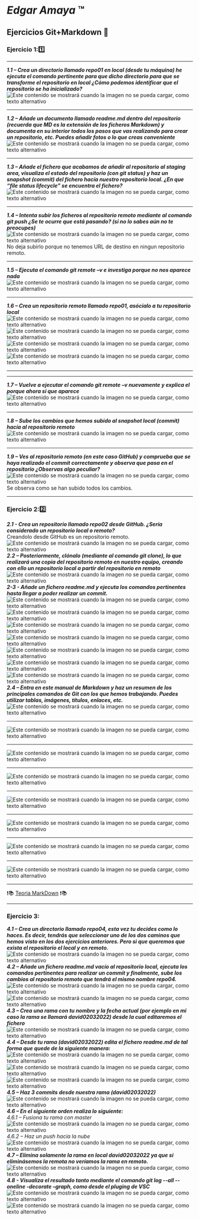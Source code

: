 # *Edgar Amaya*  :tm:
## **Ejercicios Git+Markdown** 🥱
### Ejercicio 1:1️⃣
***
***1.1 – Crea un directorio llamado repo01 en local (desde tu máquina) he ejecuta el comando pertinente para que dicho directorio para que se transforme el repositorio en local ¿Cómo podemos identificar que el repositorio se ha inicializado?***    
![Este contenido se mostrará cuando la imagen no se pueda cargar, como texto alternativo](/img/git%20init.png "Primer Paso")
***
***1.2 – Añade un documento llamado readme.md dentro del repositorio (recuerda que MD es la extensión de los ficheros Markdown) y documenta en su interior todos los pasos que vas realizando para crear un repositorio, etc. Puedes añadir fotos o lo que creas conveniente***  
![Este contenido se mostrará cuando la imagen no se pueda cargar, como texto alternativo](/img/añade%20readme.png)
***
***1.3 – Añade el fichero que acabamos de añadir al repositorio al staging area, visualiza el estado del repositorio (con git status) y haz un snapshot (commit) del fichero hacía nuestro repositorio local. ¿En que “file status lifecycle” se encuentra el fichero?***  
![Este contenido se mostrará cuando la imagen no se pueda cargar, como texto alternativo](/img/git%20status.png "Tercer paso")
***
***1.4 – Intenta subir los ficheros al repositorio remoto mediante al comando git push ¿Se te ocurre que está pasando? (si no lo sabes aún no te preocupes)***  
![Este contenido se mostrará cuando la imagen no se pueda cargar, como texto alternativo](/img/git%20push.png "Cuarto paso")  
No deja subirlo porque no tenemos URL de destino en ningun repositorio remoto.
***
***1.5 – Ejecuta el comando git remote –v e investiga porque no nos aparece nada***  
![Este contenido se mostrará cuando la imagen no se pueda cargar, como texto alternativo](/img/git%20commit%20-v.png "Quinto paso")
***
***1.6 – Crea un repositorio remoto llamado repo01, asócialo a tu repositorio local***  
![Este contenido se mostrará cuando la imagen no se pueda cargar, como texto alternativo](/img/repositorio%20remoto.png "Sexto paso")
![Este contenido se mostrará cuando la imagen no se pueda cargar, como texto alternativo](/img/git%20remote%20add%20origin.png "Sexto paso")  
![Este contenido se mostrará cuando la imagen no se pueda cargar, como texto alternativo](/img/git%20branch.png "Sexto paso")  
![Este contenido se mostrará cuando la imagen no se pueda cargar, como texto alternativo](/img/git%20push%20-u.png "Sexto paso")
***
***
***1.7 – Vuelve a ejecutar el comando git remote –v nuevamente y explica el porque ahora si que aparece***  
![Este contenido se mostrará cuando la imagen no se pueda cargar, como texto alternativo](/img/git%20remote%20-v.png "Septimo paso")
***
***1.8 – Sube los cambios que hemos subido al snapshot local (commit) hacía al repositorio remoto***  
![Este contenido se mostrará cuando la imagen no se pueda cargar, como texto alternativo](/img/git%20push%20final.png "Octavo paso")
***
***1.9 – Ves al repositorio remoto (en este caso GitHub) y comprueba que se haya realizado el commit correctamente y observa que pasa en el repositorio ¿Observas algo peculiar?***  
![Este contenido se mostrará cuando la imagen no se pueda cargar, como texto alternativo](/img/1.9.png "Noveno paso")
Se observa como se han subido todos los cambios.
***
### Ejercicio 2:2️⃣
***2.1 - Crea un repositorio llamado repo02 desde GitHub. ¿Sería considerado un repositorio
local o remoto?***   
Creandolo desde GitHub es un repositorio remoto.  
![Este contenido se mostrará cuando la imagen no se pueda cargar, como texto alternativo]( /img%20ej2/repo02%20github.png "Primer paso")   
 ***2.2 – Posteriormente, clónalo (mediante al comando git clone), lo que realizará una copia del repositorio remoto en nuestro equipo, creando con ello un repositorio local a partir del repositorio en remoto***  
 ![Este contenido se mostrará cuando la imagen no se pueda cargar, como texto alternativo]( /img%20ej2/git%20clone.png "Segundo paso")   
 ***2-3 - Añade un fichero readme.md y ejecuta los comandos pertinentes hasta llegar a poder
realizar un commit.***   
![Este contenido se mostrará cuando la imagen no se pueda cargar, como texto alternativo](/img%20ej2/creacion%20readme.png "Segundo paso")   
![Este contenido se mostrará cuando la imagen no se pueda cargar, como texto alternativo](/img%20ej2/git%20remote%20add.png "Segundo paso") 
![Este contenido se mostrará cuando la imagen no se pueda cargar, como texto alternativo](/img%20ej2/git%20brunch.png "Segundo paso") 
![Este contenido se mostrará cuando la imagen no se pueda cargar, como texto alternativo](/img%20ej2/git%20push%20-u.png "Segundo paso")
![Este contenido se mostrará cuando la imagen no se pueda cargar, como texto alternativo](/img%20ej2/git%20remote%20-v.png "Segundo paso")
![Este contenido se mostrará cuando la imagen no se pueda cargar, como texto alternativo](/img%20ej2/git%20add.png "Segundo paso") 
![Este contenido se mostrará cuando la imagen no se pueda cargar, como texto alternativo](/img%20ej2/git%20commit.png "Segundo paso")   
 ***2.4 – Entra en este manual de Markdown y haz un resumen de los principales comandos de
Git con los que hemos trabajando. Puedes utilizar tablas, imágenes, títulos, enlaces, etc.***  
![Este contenido se mostrará cuando la imagen no se pueda cargar, como texto alternativo](/img%20ej2/encabezado.png "Tercer paso")  
***  
![Este contenido se mostrará cuando la imagen no se pueda cargar, como texto alternativo](/img%20ej2/negrita.png "Tercer paso")  
***
![Este contenido se mostrará cuando la imagen no se pueda cargar, como texto alternativo](/img%20ej2/cursiva.png "Tercer paso")  
***
![Este contenido se mostrará cuando la imagen no se pueda cargar, como texto alternativo](/img%20ej2/cursivainegrita.png "Tercer paso")  
***  
![Este contenido se mostrará cuando la imagen no se pueda cargar, como texto alternativo](/img%20ej2/enlaces.png "Tercer paso")  
***  
![Este contenido se mostrará cuando la imagen no se pueda cargar, como texto alternativo](/img%20ej2/lineas%20separadoras.png "Tercer paso")  
***  
![Este contenido se mostrará cuando la imagen no se pueda cargar, como texto alternativo](/img%20ej2/citas.png "Tercer paso")  
***  
![Este contenido se mostrará cuando la imagen no se pueda cargar, como texto alternativo](/img%20ej2/imagen.png "Tercer paso")  
***  
:heavy_exclamation_mark:📚 [Teoria MarkDown](https://medium.com/@davidbernalgonzalez/3-markdown-c82d88c1d222) :heavy_exclamation_mark:📚  
***  
### Ejercicio 3:  
***4.1 – Crea un directorio llamado repo04, esta vez tu decides como lo haces. Es decir, tendrás que seleccionar uno de los dos caminos que hemos visto en los dos ejercicios anteriores. Pero si que queremos que exista el repositorio el local y en remoto.***   
![Este contenido se mostrará cuando la imagen no se pueda cargar, como texto alternativo](/img%20ej3/1.png "Captura")    
 ***4.2 – Añade un fichero readme.md vacío al repositorio local, ejecuta los comandos pertinentes para realizar un commit y finalmente, sube los cambios al repositorio remoto que tendrá el mismo nombre repo04.***  
 ![Este contenido se mostrará cuando la imagen no se pueda cargar, como texto alternativo](/img%20ej3/2.png "Captura")  
 ![Este contenido se mostrará cuando la imagen no se pueda cargar, como texto alternativo](/img%20ej3/2.1.png "Captura") 
 ***4.3 – Crea una rama con tu nombre y la fecha actual (por ejemplo en mi caso la rama se llamará david02032022) desde la cual editaremos el fichero***  
 ![Este contenido se mostrará cuando la imagen no se pueda cargar, como texto alternativo](/img%20ej3/3.png "Captura")   
 ***4.4 – Desde tu rama (david02032022) edita el fichero readme.md de tal forma que quede de la siguiente manera:***  
 ![Este contenido se mostrará cuando la imagen no se pueda cargar, como texto alternativo](/img%20ej3/4.png "Captrua")  
  ![Este contenido se mostrará cuando la imagen no se pueda cargar, como texto alternativo](/img%20ej3/4.1.png "Captrua")  
   ![Este contenido se mostrará cuando la imagen no se pueda cargar, como texto alternativo](/img%20ej3/4.2.png "Captrua") 
 ***4.5 – Haz 3 commits desde nuestra rama (david02032022)***
 ![Este contenido se mostrará cuando la imagen no se pueda cargar, como texto alternativo](/img%20ej3/4.png "Tercer paso") 
 ***4.6 – En el siguiente orden realiza lo siguiente:***  
  *4.6.1 – Fusiona tu rama con master*  
  ![Este contenido se mostrará cuando la imagen no se pueda cargar, como texto alternativo](/img%20ej3/6.1.png "Captura")  
 *4.6.2 – Haz un push hacía la nube*  
 ![Este contenido se mostrará cuando la imagen no se pueda cargar, como texto alternativo](/img%20ej3/6.2.png "Captra")   
 ***4.7 – Elimina solamente la rama en local david02032022 ya que si eliminásemos la remota no veríamos la rama en remoto.***  
 ![Este contenido se mostrará cuando la imagen no se pueda cargar, como texto alternativo](/img%20ej3/7.png "Captrua")   
 ***4.8 - Visualiza el resultado tanto mediante el comando git log --all --oneline -decorate –graph, como desde el pluging de VSC***  
 ![Este contenido se mostrará cuando la imagen no se pueda cargar, como texto alternativo](/img%20ej3/8.png "Captrua")  
  ![Este contenido se mostrará cuando la imagen no se pueda cargar, como texto alternativo](/img%20ej3/8.1.png "Captrua")


